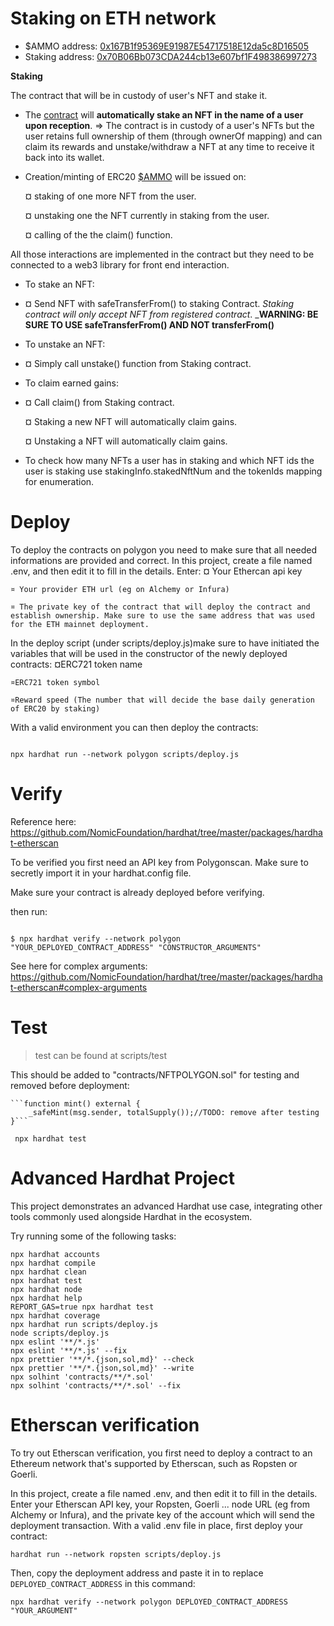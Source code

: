 # Staking on ETH network

* $AMMO address:   [0x167B1f95369E91987E54717518E12da5c8D16505](https://etherscan.io/token/0x167b1f95369e91987e54717518e12da5c8d16505)
* Staking address:  [0x70B06Bb073CDA244cb13e607bf1F498386997273](https://etherscan.io/address/0x70b06bb073cda244cb13e607bf1f498386997273)

__Staking__

The contract that will be in custody of user's NFT and stake it.

- The [contract](https://github.com/Torof/NFT_Staking/blob/main/contracts/Staking.sol) will **automatically stake an NFT in the name of a user upon reception**.
   => The contract is in custody of a user's NFTs but the user retains full ownership of them (through ownerOf mapping)
   and can claim its rewards and unstake/withdraw a NFT at any time to receive it back into its wallet.

- Creation/minting of ERC20 [$AMMO](https://github.com/Torof/NFT_Staking/blob/main/contracts/AMMO.sol) will be issued on:

     ¤ staking of one more NFT from the user.
  
     ¤ unstaking one the NFT currently in staking from the user.
  
     ¤ calling of the the claim() function.

All those interactions are implemented in the contract but they need to be connected to a web3 library for front end interaction.

- To stake an NFT:
- 
    ¤ Send NFT with safeTransferFrom() to staking Contract. _Staking contract will only accept NFT from registered contract_.
    ___WARNING: BE SURE TO USE safeTransferFrom() AND NOT transferFrom()__

- To unstake an NFT:
- 
    ¤ Simply call unstake() function from Staking contract.

- To claim earned gains:
- 
    ¤ Call claim() from Staking contract.
  
    ¤ Staking a new NFT will automatically claim gains.
  
    ¤ Unstaking a NFT will automatically claim gains.

- To check how many NFTs a user has in staking and which NFT ids the user is staking use stakingInfo.stakedNftNum and the tokenIds mapping for enumeration. 


# Deploy
To deploy the contracts on polygon you need to make sure that all needed informations are provided and correct.
In this project, create a file named .env, and then edit it to fill in the details. Enter:
    ¤ Your Ethercan api key
    
    ¤ Your provider ETH url (eg on Alchemy or Infura)
    
    ¤ The private key of the contract that will deploy the contract and establish ownership. Make sure to use the same address that was used for the ETH mainnet deployment.

In the deploy script (under scripts/deploy.js)make sure to have initiated the variables that will be used in the constructor of the newly deployed contracts:
    ¤ERC721 token name 
    
    ¤ERC721 token symbol
    
    ¤Reward speed (The number that will decide the base daily generation of ERC20 by staking)


With a valid environment you can then deploy the contracts:

```shell

npx hardhat run --network polygon scripts/deploy.js

```

# Verify
Reference here: https://github.com/NomicFoundation/hardhat/tree/master/packages/hardhat-etherscan

To  be verified you first need an API key from Polygonscan.
Make sure to secretly import it in your hardhat.config file.

Make sure your contract is already deployed before verifying.

then run: 

```shell

$ npx hardhat verify --network polygon "YOUR_DEPLOYED_CONTRACT_ADDRESS" "CONSTRUCTOR_ARGUMENTS"

```
See here for complex arguments: https://github.com/NomicFoundation/hardhat/tree/master/packages/hardhat-etherscan#complex-arguments

# Test
> test can be found at scripts/test

This should be added to "contracts/NFTPOLYGON.sol" for testing and removed before deployment:

    ```function mint() external {
        _safeMint(msg.sender, totalSupply());//TODO: remove after testing
    }```

```shell
 npx hardhat test

```

# Advanced Hardhat Project

This project demonstrates an advanced Hardhat use case, integrating other tools commonly used alongside Hardhat in the ecosystem.


Try running some of the following tasks:

```shell
npx hardhat accounts
npx hardhat compile
npx hardhat clean
npx hardhat test
npx hardhat node
npx hardhat help
REPORT_GAS=true npx hardhat test
npx hardhat coverage
npx hardhat run scripts/deploy.js
node scripts/deploy.js
npx eslint '**/*.js'
npx eslint '**/*.js' --fix
npx prettier '**/*.{json,sol,md}' --check
npx prettier '**/*.{json,sol,md}' --write
npx solhint 'contracts/**/*.sol'
npx solhint 'contracts/**/*.sol' --fix
```

# Etherscan verification

To try out Etherscan verification, you first need to deploy a contract to an Ethereum network that's supported by Etherscan, such as Ropsten or Goerli.

In this project, create a file named .env, and then edit it to fill in the details. Enter your Etherscan API key, your Ropsten, Goerli ... node URL (eg from Alchemy or Infura), and the private key of the account which will send the deployment transaction. With a valid .env file in place, first deploy your contract:

```shell
hardhat run --network ropsten scripts/deploy.js
```

Then, copy the deployment address and paste it in to replace `DEPLOYED_CONTRACT_ADDRESS` in this command:

```shell
npx hardhat verify --network polygon DEPLOYED_CONTRACT_ADDRESS "YOUR_ARGUMENT"
```
